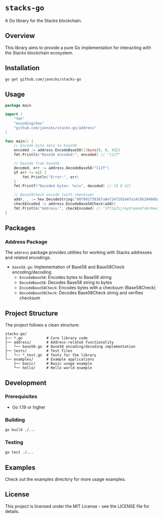 # `stacks-go`

A Go library for the Stacks blockchain.

## Overview

This library aims to provide a pure Go implementation for interacting with the Stacks blockchain ecosystem.

## Installation

```bash
go get github.com/janniks/stacks-go
```

## Usage

```go
package main

import (
	"fmt"
	"encoding/hex"
	"github.com/janniks/stacks-go/address"
)

func main() {
	// Encode byte data to base58
	encoded := address.EncodeBase58([]byte{0, 0, 42})
	fmt.Println("Base58 encoded:", encoded) // "112f"

	// Decode from base58
	decoded, err := address.DecodeBase58("112f")
	if err != nil {
		fmt.Println("Error:", err)
	}
	fmt.Printf("Decoded bytes: %v\n", decoded) // [0 0 42]

	// Base58Check encode (with checksum)
	addr, _ := hex.DecodeString("00f8917303bfa8ef24f292e8fa1419b20460ba064d")
	checkEncoded := address.EncodeBase58Check(addr)
	fmt.Println("Address:", checkEncoded) // "1PfJpZsjreyVrqeoAfabrRwwjQyoSQMmHH"
}
```

## Packages

### Address Package

The `address` package provides utilities for working with Stacks addresses and related encodings.

- `base58.go`: Implementation of Base58 and Base58Check encoding/decoding
  - `EncodeBase58`: Encodes bytes to Base58 string
  - `DecodeBase58`: Decodes Base58 string to bytes
  - `EncodeBase58Check`: Encodes bytes with a checksum (Base58Check)
  - `DecodeBase58Check`: Decodes Base58Check string and verifies checksum

## Project Structure

The project follows a clean structure:

```
stacks-go/
├── *.go           # Core library code
├── address/       # Address-related functionality
│   └── base58.go  # Base58 encoding/decoding implementation
├── tests/         # Test files
│   └── *_test.go  # Tests for the library
└── examples/      # Example applications
    ├── basic/     # Basic usage example
    └── hello/     # Hello world example
```

## Development

### Prerequisites

- Go 1.19 or higher

### Building

```bash
go build ./...
```

### Testing

```bash
go test ./...
```

## Examples

Check out the examples directory for more usage examples.

## License

This project is licensed under the MIT License - see the LICENSE file for details.
